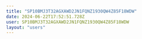 ```yaml
---
title: "SP10BMJ3T32AGXAWD2JN1FQNZ1930QW4Z85F18WDW"
date: 2024-06-22T17:52:51.728Z
user: SP10BMJ3T32AGXAWD2JN1FQNZ1930QW4Z85F18WDW
layout: "users"
---
```

    
